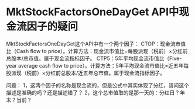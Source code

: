 # MktStockFactorsOneDayGet API中现金流因子的疑问

MktStockFactorsOneDayGet这个API中有一个两个因子：
CTOP：现金流市值比（Cash flow to price）。计算方法：现金流市值比=每股派现（税前）×分红前总股本/总市值。属于现金流指标因子。
CTP5：5年平均现金流市值比（Five-year average cash flow to price）。计算方法：5年平均现金流市值比=近五年每股派现（税前）×分红前总股本/近五年总市值。属于现金流指标因子。

问题：
1，这两个因子的名称是现金流的，但是公式中其实体现了分红，请问这个描述是准确的吗？还是描述错了？
2，这个总市值取的是那一天的：分红日？年末？当前？
